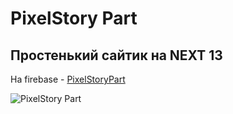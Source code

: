 # PixelStory Part

## Простенький сайтик на NEXT 13

На firebase - [PixelStoryPart](https://pixelstory-web.web.app/)

![PixelStory Part](https://ltdfoto.ru/images/2023/07/14/OPTY431-KOPIY-1687319b8397ad248.jpg)
